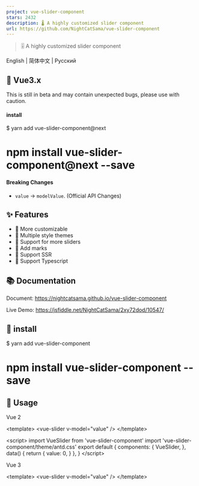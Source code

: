 ```yaml
---
project: vue-slider-component
stars: 2432
description: 🌡 A highly customized slider component
url: https://github.com/NightCatSama/vue-slider-component
---
```


> 🎚 A highly customized slider component

English | 简体中文 | Русский

🍉 Vue3.x
---------

This is still in beta and may contain unexpected bugs, please use with caution.

#### install

$ yarn add vue-slider-component@next
# npm install vue-slider-component@next --save

#### Breaking Changes

-   `value` -> `modelValue`. (Official API Changes)

✨ Features
----------

-   🍖 More customizable
-   👗 Multiple style themes
-   🐳 Support for more sliders
-   📌 Add marks
-   🎉 Support SSR
-   🍒 Support Typescript

📚 Documentation
----------------

Document: https://nightcatsama.github.io/vue-slider-component

Live Demo: https://jsfiddle.net/NightCatSama/2xy72dod/10547/

🎯 install
----------

$ yarn add vue-slider-component
# npm install vue-slider-component --save

🚀 Usage
--------

Vue 2

<template\>
  <vue-slider v-model\="value" />
</template\>

<script\>
import VueSlider from 'vue-slider-component'
import 'vue-slider-component/theme/antd.css'
export default {
  components: {
    VueSlider,
  },
  data() {
    return {
      value: 0,
    }
  },
}
</script\>

Vue 3

<template\>
  <vue-slider v-model\="value" />
</template\>

<script setup>
import { reactive, toRefs } from 'vue'
import VueSlider from 'vue-slider-component'
import 'vue-slider-component/theme/antd.css'
export default {
  setup() {
    const data \= reactive({ value: 0 })
    return toRefs(data)
  },
}
</script\>

Changelog
---------

Detailed changes for each release are documented in the release notes.

Support
-------

If my code has helped you, please consider buy me a coffee ☕.

License
-------

MIT
